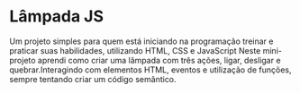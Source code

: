 # Lâmpada JS

Um projeto simples para quem está iniciando na programação treinar e praticar suas habilidades, 
utilizando HTML, CSS e JavaScript
Neste mini-projeto aprendi como criar uma lâmpada com três ações, ligar, desligar e quebrar.Interagindo com elementos HTML, eventos e utilização de funções, sempre tentando criar um código semântico.



